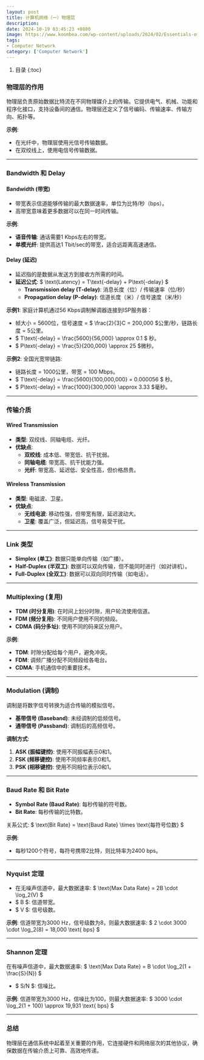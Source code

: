 ```yaml
---
layout: post
title: 计算机网络（一）物理层
description:
date: 2024-10-19 03:45:23 +0800
image: https://www.koombea.com/wp-content/uploads/2024/02/Essentials-of-Enterprise-Networking-1100x616.webp
tags:
- Computer Network
category: ['Computer Network']
---
```


1. 目录
{:toc}

### **物理层的作用**
物理层负责原始数据比特流在不同物理媒介上的传输。它提供电气、机械、功能和程序化接口，支持设备间的通信。物理层还定义了信号编码、传输速率、传输方向、拓扑等。

**示例**:
- 在光纤中，物理层使用光信号传输数据。
- 在双绞线上，使用电信号传输数据。

---

### **Bandwidth 和 Delay**

#### **Bandwidth (带宽)**
- 带宽表示信道能够传输的最大数据速率，单位为比特/秒（bps）。
- 高带宽意味着更多数据可以在同一时间传输。

**示例**:
- **语音传输**: 通话需要1 Kbps左右的带宽。
- **单模光纤**: 提供高达1 Tbit/sec的带宽，适合远距离高速通信。

#### **Delay (延迟)**
- 延迟指的是数据从发送方到接收方所需的时间。
- **延迟公式**:
  $
  \text{Latency} = T\text{-delay} + P\text{-delay}
  $
  - **Transmission delay (T-delay)**: 消息长度（位）/ 传输速率（位/秒）
  - **Propagation delay (P-delay)**: 信道长度（米）/ 信号速度（米/秒）

**示例1**:
家庭计算机通过56 Kbps调制解调器连接到ISP服务器：
- 帧大小 = 5600位，信号速度 = $ \frac{2}{3}C = 200,000 $公里/秒，链路长度 = 5公里。
- $ T\text{-delay} = \frac{5600}{56,000} \approx 0.1 $ 秒。
- $ P\text{-delay} = \frac{5}{200,000} \approx 25 $微秒。

**示例2**:
全国光宽带链路:
- 链路长度 = 1000公里，带宽 = 100 Mbps。
- $ T\text{-delay} = \frac{5600}{100,000,000} = 0.000056 $ 秒。
- $ P\text{-delay} = \frac{1000}{300,000} \approx 3.33 $毫秒。

---

### **传输介质**

#### **Wired Transmission**
- **类型**: 双绞线、同轴电缆、光纤。
- **优缺点**:
  - **双绞线**: 成本低、带宽低、抗干扰弱。
  - **同轴电缆**: 带宽高、抗干扰能力强。
  - **光纤**: 带宽高、延迟低、安全性高，但价格昂贵。

#### **Wireless Transmission**
- **类型**: 电磁波、卫星。
- **优缺点**:
  - **无线电波**: 移动性强，但带宽有限，延迟波动大。
  - **卫星**: 覆盖广泛，但延迟高，信号易受干扰。

---

### **Link 类型**

- **Simplex (单工)**: 数据只能单向传输（如广播）。
- **Half-Duplex (半双工)**: 数据可以双向传输，但不能同时进行（如对讲机）。
- **Full-Duplex (全双工)**: 数据可以双向同时传输（如电话）。

---

### **Multiplexing (复用)**

- **TDM (时分复用)**: 在时间上划分时隙，用户轮流使用信道。
- **FDM (频分复用)**: 不同用户使用不同的频段。
- **CDMA (码分多址)**: 使用不同的码来区分用户。

**示例**:
- **TDM**: 时隙分配给每个用户，避免冲突。
- **FDM**: 调频广播分配不同频段给各电台。
- **CDMA**: 手机通信中的重要技术。

---

### **Modulation (调制)**

调制是将数字信号转换为适合传输的模拟信号。

- **基带信号 (Baseband)**: 未经调制的低频信号。
- **通带信号 (Passband)**: 调制后的高频信号。

**调制方式**:
1. **ASK (振幅键控)**: 使用不同振幅表示0和1。
2. **FSK (频移键控)**: 使用不同频率表示0和1。
3. **PSK (相移键控)**: 使用不同相位表示0和1。

---

### **Baud Rate 和 Bit Rate**

- **Symbol Rate (Baud Rate)**: 每秒传输的符号数。
- **Bit Rate**: 每秒传输的比特数。

关系公式:
$
\text{Bit Rate} = \text{Baud Rate} \times \text{每符号位数}
$

**示例**:
- 每秒1200个符号，每符号携带2比特，则比特率为2400 bps。

---

### **Nyquist 定理**

- 在无噪声信道中，最大数据速率:
$
\text{Max Data Rate} = 2B \cdot \log_2(V)
$
- $ B $: 信道带宽。
- $ V $: 信号级数。

**示例**:
信道带宽为3000 Hz，信号级数为8，则最大数据速率:
$
2 \cdot 3000 \cdot \log_2(8) = 18,000 \text{ bps}
$

---

### **Shannon 定理**

在有噪声信道中，最大数据速率:
$
\text{Max Data Rate} = B \cdot \log_2(1 + \frac{S}{N})
$
- $ S/N $: 信噪比。

**示例**:
信道带宽为3000 Hz，信噪比为100，则最大数据速率:
$
3000 \cdot \log_2(1 + 100) \approx 19,931 \text{ bps}
$

--- 

### 总结
物理层在通信系统中起着至关重要的作用，它连接硬件和网络层次的其他协议，确保数据在传输介质上可靠、高效地传递。
